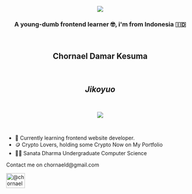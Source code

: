 <p align="center">
<img src="https://capsule-render.vercel.app/api?type=waving&color=gradient&text=Hello%There%!&height=100&section=header&animation=twinkling">
</p>



<h3 align="center">A young-dumb frontend learner 🤓, i'm from Indonesia 🇮🇩</h3>
<br>
<h2 align="center">Chornael Damar Kesuma </h2>
<br />
<em>
<h2 align="center">Jikoyuo</h2>
</em><br />
<p align="center">
<img src="https://media0.giphy.com/media/v1.Y2lkPTc5MGI3NjExdnJiOWsxdXh0dnRwb3ZwdXZ2dDk0Z3Q2aXNxMGVtbHVqNjZoaDNkZSZlcD12MV9pbnRlcm5hbF9naWZfYnlfaWQmY3Q9Zw/LpFCd53NGbSFmZqypH/giphy.gif">
</p>
<br />
<ul>
  <li>
    🎯 Currently learning frontend website developer.
  </li>
  <li>
    🪙 Crypto Lovers, holding some Crypto Now on My Portfolio
  </li>
  <li>
    👨‍🎓 Sanata Dharma Undergraduate Computer Science
  </li>
</ul>
<p>Contact me on chornaeld@gmail.com</p>
<a href="https://www.instagram.com/chornaeld_?igsh=YnJ2ZjVpZXhwNjln">
<img align="center" src="https://raw.githubusercontent.com/rahuldkjain/github-profile-readme-generator/master/src/images/icons/Social/instagram.svg" alt=@chornaeld_ height="40" width="50" />
</a> 
